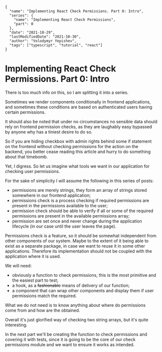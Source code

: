 ```ic-metadata
{
  "name": "Implementing React Check Permissions. Part 0: Intro",
  "series": {
    "name": "Implementing React Check Permissions",
    "part": 0
  },
  "date": "2021-10-29",
  "lastModifiedDate": "2021-10-30",
  "author": "Volodymyr Yepishev",
  "tags": ["typescript", "tutorial", "react"]
}
```

# Implementing React Check Permissions. Part 0: Intro

There is too much info on this, so I am splitting it into a series.

Sometimes we render components conditionally in frontend applications, and sometimes these conditions are based on authenticated users having certain permissions.

It should also be noted that under no circumstances no sensible data should rely on frontend permission checks, as they are laughably easy bypassed by anyone why has a tiniest desire to do so.

So if you are hiding checkbox with admin rights behind some if statement on the frontend without checking permissions for the action on the backend, you better cease reading this article and hurry to do something about that timebomb.

Yet, I digress. So let us imagine what tools we want in our application for checking user permissions.

For the sake of simplicity I will assume the following in this series of posts:

- permissions are merely strings, they form an array of strings stored somewhere in our frontend application;
- permissions check is a process checking if required permissions are present in the permissions available to the user;
- permission check should be able to verify if all or some of the required permissions are present in the available permissions array;
- permission are set once and never change during the application lifecycle (in our case until the user leaves the page).

Permissions check is a feature, so it should be somewhat independent from other components of our system. Maybe to the extent of it being able to exist as a separate package, in case we want to reuse it in some other applications. Therefore its implementation should not be coupled with the application where it is used.

We will need:

- obviously a function to check permissions, this is the most primitive and the easiest part to test;
- a hook, as a ~~fashionable~~ means of delivery of our function;
- a component that can wrap other components and display them if user permissions match the required.

What we do not need is to know anything about where do permissions come from and how are the obtained.

Overall it's just glorified way of checking two string arrays, but it's quite interesting.

In the next part we'll be creating the function to check permissions and covering it with tests, since it is going to be the core of our check permissions module and we want to ensure it works as intended.

